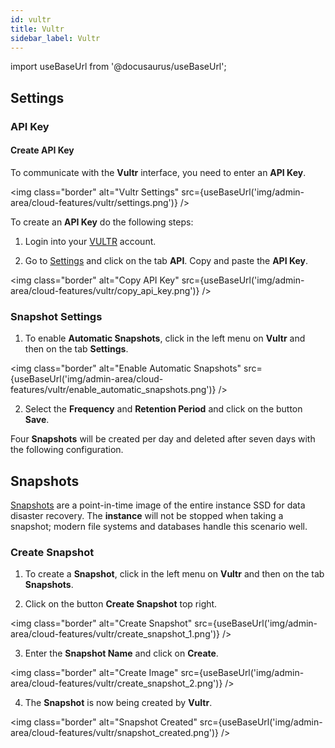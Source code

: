 ```yaml
---
id: vultr
title: Vultr
sidebar_label: Vultr
---
```


import useBaseUrl from '@docusaurus/useBaseUrl';

## Settings

### API Key

#### Create API Key

To communicate with the **Vultr** interface, you need to enter an **API Key**.

<img class="border" alt="Vultr Settings" src={useBaseUrl('img/admin-area/cloud-features/vultr/settings.png')} />

To create an **API Key** do the following steps:

1. Login into your [VULTR](https://my.vultr.com/) account.

2. Go to [Settings](https://my.vultr.com/settings/#settingsapi) and click on the tab **API**. Copy and paste the **API Key**. 

<img class="border" alt="Copy API Key" src={useBaseUrl('img/admin-area/cloud-features/vultr/copy_api_key.png')} />

### Snapshot Settings

1. To enable **Automatic Snapshots**, click in the left menu on **Vultr** and then on the tab **Settings**.

<img class="border" alt="Enable Automatic Snapshots" src={useBaseUrl('img/admin-area/cloud-features/vultr/enable_automatic_snapshots.png')} />

2. Select the **Frequency** and **Retention Period** and click on the button **Save**.

Four **Snapshots** will be created per day and deleted after seven days with the following configuration.

## Snapshots

[Snapshots](https://www.vultr.com/docs/vultr-vps-snapshots) are a point-in-time image of the entire instance SSD for data disaster recovery.
The **instance** will not be stopped when taking a snapshot; modern file systems and databases handle this scenario well.

### Create Snapshot

1. To create a **Snapshot**, click in the left menu on **Vultr** and then on the tab **Snapshots**.

2. Click on the button **Create Snapshot** top right.

<img class="border" alt="Create Snapshot" src={useBaseUrl('img/admin-area/cloud-features/vultr/create_snapshot_1.png')} />

3. Enter the **Snapshot Name** and click on **Create**.

<img class="border" alt="Create Image" src={useBaseUrl('img/admin-area/cloud-features/vultr/create_snapshot_2.png')} />

4. The **Snapshot** is now being created by **Vultr**.

<img class="border" alt="Snapshot Created" src={useBaseUrl('img/admin-area/cloud-features/vultr/snapshot_created.png')} />
